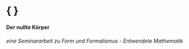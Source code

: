 
# { }


**Der nullte Körper** <br>

###### eine Seminararbeit zu Form und Formalismus - Entwendete Mathematik <br>

